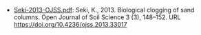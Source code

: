 - [Seki-2013-OJSS.pdf](Seki-2013-OJSS.pdf): Seki, K., 2013. Biological clogging of sand columns. Open Journal of Soil Science 3 (3), 148–152. URL https://doi.org/10.4236/ojss.2013.33017
